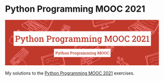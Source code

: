 # Python Programming MOOC 2021

![banner](https://github.com/afkegithub/python-programming-mooc-2022/blob/main/134626060-4b3594e2-5505-4202-ab44-a7dcd2f842f6.jpg)

My solutions to the [Python Programming MOOC 2021](https://programming-21.mooc.fi/) exercises.
